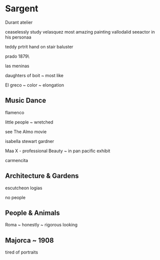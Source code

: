 # Sargent

Durant atelier

ceaselessly study velasquez
most amazing painting vallodalid
seeactor in his personaa

teddy prtrit
hand on stair baluster

prado 1879\

las meninas

daughters of boit ~ most like 

El greco ~ color ~ elongation

## Music Dance
flamenco

little people ~ wretched

see The Almo movie

isabella stewart gardner

Maa X - professional Beauty ~ in pan pacific exhibit

carmencita

## Architecture & Gardens

escutcheon
logias

no people

## People & Animals

Roma ~ honestly ~ rigorous looking

## Majorca ~ 1908

tired of portraits





